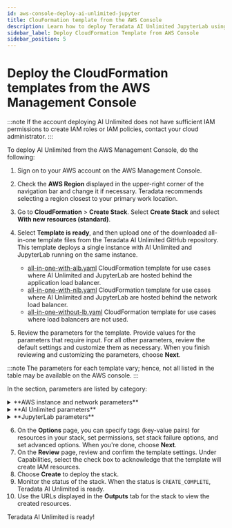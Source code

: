 ```yaml
---
id: aws-console-deploy-ai-unlimited-jupyter
title: ClouFormation template from the AWS Console 
description: Learn how to deploy Teradata AI Unlimited JupyterLab using the CloudFormation Template from the AWS Management Console.
sidebar_label: Deploy CloudFormation Template from AWS Console
sidebar_position: 5
---
```


# Deploy the CloudFormation templates from the AWS Management Console

:::note
If the account deploying AI Unlimited does not have sufficient IAM permissions to create IAM roles or IAM policies, contact your cloud administrator.
:::

To deploy AI Unlimited from the AWS Management Console, do the following:

1. Sign on to your AWS account on the AWS Management Console.
2. Check the **AWS Region** displayed in the upper-right corner of the navigation bar and change it if necessary. Teradata recommends selecting a region closest to your primary work location.
3.	Go to **CloudFormation** > **Create Stack**. Select **Create Stack** and select **With new resources (standard)**.
4.	Select **Template is ready**, and then upload one of the downloaded all-in-one template files from the Teradata AI Unlimited GitHub repository. This template deploys a single instance with AI Unlimited and JupyterLab running on the same instance.
    - [all-in-one-with-alb.yaml](https://github.com/Teradata/ai-unlimited/blob/develop/deployments/aws/templates/all-in-one/all-in-one-with-alb.yaml) CloudFormation template for use cases where AI Unlimited and JupyterLab are hosted behind the application load balancer.
    - [all-in-one-with-nlb.yaml](https://github.com/Teradata/ai-unlimited/blob/develop/deployments/aws/templates/all-in-one/all-in-one-with-nlb.yaml) CloudFormation template for use cases where AI Unlimited and JupyterLab are hosted behind the network load balancer.
    - [all-in-one-without-lb.yaml](https://github.com/Teradata/ai-unlimited/blob/develop/deployments/aws/templates/all-in-one/all-in-one-without-lb.yaml) CloudFormation template for use cases where load balancers are not used.

5.	Review the parameters for the template. Provide values for the parameters that require input. For all other parameters, review the default settings and customize them as necessary. When you finish reviewing and customizing the parameters, choose **Next**.  

:::note
The parameters for each template vary; hence, not all listed in the table may be available on the AWS console.
:::

In the section, parameters are listed by category:
<details>

<summary>**AWS instance and network parameters**</summary>
| Parameter | Description | Required? | Default | Notes
|---------|-------------|-----------|-----------|-----------|
| InstanceType | The EC2 instance type that you want to use for the service. | Required with default | t3.small | Teradata recommends using the default instance type to save costs. |
| RootVolumeSize | The size of the root disk you want to attach to the instance, in GB. | Required with default | 8 | Supports values between 8 and 1000. |
| TerminationProtection | Enable instance termination protection. | Required with default | false | |
|IamRole | Specifies whether CloudFormation should create a new IAM role or use an existing one. | Required with default | New | Supported options are: New or Existing |
|IamRoleName | The name of the IAM role to assign to the instance, either an existing IAM role or a  newly created IAM role. | Optional with default | ai-unlimited-iam-role | If naming a new IAM role, CloudFormation requires the `CAPABILITY_NAMED_IAM` capability. Leave this blank to use an autogenerated name. |
|IamPermissionsBoundary	| The ARN of the IAM permissions boundary to associate with the IAM role assigned to the instance. | Optional | | |
|AvailabilityZone | The availability zone to which you want to deploy the instance. |Required | |The value must match the subnet, the zone of any pre-existing volumes, and the instance type must be available in the selected zone. |
|LoadBalancerScheme		|If a load balancer is used, this field specifies whether the instance is accessible from the Internet or only from within the VPC.|Optional with default. This option is not available in the template without load balancers. |Internet-facing | The DNS name of an Internet-facing load balancer is publicly resolvable to the public IP addresses of the nodes. Therefore, Internet-facing load balancers can route requests from clients over the Internet. The nodes of an internal load balancer have only private IP addresses. The DNS name of an internal load balancer is publicly resolvable to the personal IP addresses of the nodes. Therefore, internal load balancers can route requests from clients with access to the VPC for the load balancer. |
|LoadBalancerSubnetOne | The subnet where the load balancer is hosted. The subnet determines load balancer availability zones, IP addresses, and endpoints. |Optional with default	|	| You must define a minimum of one available subnet to create a Network Load Balancer (NLB) and two subnets for an Application Load Balancer (ALB).|
| LoadBalancerSubnetTwo| The subnet where the load balancer is hosted. |Optional. This option is only available in the template with ALB.||This subnet must be in a different availability zone than the first subnet you chose.|
|HostedZoneID |	The ID that Amazon Route 53 assigned to the hosted zone when you created it.|||	Each hosted zone corresponds to a domain name, or possibly a subdomain. The hosted zone is the container for DNS records, where you configure how the world interacts with your domain, such as pointing it to an IP address with a record. On the AWS console, go to **Route 53** > **Hosted zones**. Find your registered domain name and the corresponding Hosted zone ID.|
|DnsName|	The name of the domain. For public hosted zones, this is the name you registered with your DNS registrar. | | |For information about how to specify characters other than a-z, 0-9, and - (hyphen) and how to specify internationalized domain names, see [Create Hosted Zone](https://docs.aws.amazon.com/Route53/latest/APIReference/API_CreateHostedZone.html).|
|Private	|Specifies whether the service is deployed in a private network without public IPs.|Required|false| |
|Session	|Specifies whether you can use the AWS Session Manager to access the instance.|Required|false| |
|Vpc		|The network to which you want to deploy the instance.|Required|||
|Subnet	|The subnetwork to which you want to deploy the instance.|Required||The subnet must reside in the selected availability zone.|
|KeyName		|The public/private key pair which allows you to connect securely to your instance after it launches. When you create an AWS account, this is the key pair you create in your preferred region.|Optional||Leave this field blank if you do not want to include the SSH keys.|
|AccessCIDR	|The CIDR IP address range that is permitted to access the instance. |Optional||Teradata recommends setting this value to a trusted IP range. Define at least one of AccessCIDR, PrefixList, or SecurityGroup to allow inbound traffic unless you create custom security group ingress rules.|
|PrefixList			|The prefix list that you can use to communicate with the instance.|Optional||Define at least one of AccessCIDR, PrefixList, or SecurityGroup to allow inbound traffic unless you create custom security group ingress rules.|
|SecurityGroup	|The virtual firewall that controls inbound and outbound traffic to the instance.	|Optional||SecurityGroup is implemented as a set of rules that specify which protocols, ports, and IP addresses or CIDR blocks are allowed to access the instance. Define at least one of AccessCIDR, PrefixList, or SecurityGroup to allow inbound traffic unless you create custom security group ingress rules.|
|UsePersistentVolume|Specifies whether you want to use persistent volume to store data.|Optional with default|None|You can redeploy your engine for which the state needs to be persisted regardless of container, pod, or node crashes or terminations. AI Unlimited uses the instance root volume of the instance to save data in the JupyterLab /userdata folder, AI Unlimited database, and configuration files. The data persists if you shut down, restart, or snapshot and relaunch the instance. However, if the instance is terminated, your JupyterLab data and AI Unlimited database are lost, and this could pose problems if running on-the-spot instances, which may be removed without warning. If you want a highly persistent instance, use this parameter to move the JupyterLab data and AI Unlimited database to a separate volume.|
|PersistentVolumeSize	|The size of the persistent volume that you can attach to the instance, in GB.|Required with default|8|Supports values between 8 and 1000|
|ExistingPersistentVolumeId		|The ID of the existing persistent volume that you can attach to the instance. |Required if `UsePersistentVolume` is set to Existing	||The persistent volume must be in the same availability zone as the AI Unlimited instance. To relaunch the template with the same configuration and recreate the instance with the earlier data, set `ExistingPersistentVolumeId` to the volume-id from the previous deployment during subsequent deployments.|
|PersistentVolumeDeletionPolicy		|The persistent volume behavior when you delete the CloudFormations deployment.|Required with default|Delete|Supported options are: Delete, Retain, RetainExceptOnCreate, and Snapshot. 
To relaunch the template with the same configuration and recreate the instance with the earlier data, set the   `PersistentVolumeDeletionPolicy` to Retain during subsequent deployments.|
|LatestAmiId	|The ID of the image that points to the latest version of AMI. This value is used for the SSM lookup.|Required with defaults||This deployment uses the latest ami-amazon-linux-latest/amzn2-ami-hvm-x86_64-gp2 image available. **IMPORTANT**: Changing this value may break the stack.

</details>

<details>

<summary>**AI Unlimited parameters**</summary>
| Parameter | Description | Required? | Default | Notes
|---------|-------------|-----------|-----------|-----------|
|AIUnlimitedHttpPort		|The port to access the AI Unlimited UI.|Required with default	|3000||
|AIUnlimitedGrpcPort		|The port to access the AI Unlimited API.|Required with default|3282||
|AIUnlimitedVersion		|The version of AI Unlimited you want to deploy.|Required with default|latest|The value is a container version tag, for example, latest.|

</details>

<details>

<summary>**JupyterLab parameters**</summary>
| Parameter | Description | Required? | Default | Notes
|---------|-------------|-----------|-----------|-----------|
| JupyterHttpPort | The port to access the JupyterLab service UI | Required with default | 8888 | - |
| JupyterVersion | The version of JupyterLab you want to deploy. | Required with default | latest | The value is a container version tag, for example, latest. |
| JupyterToken | The token or password used to access JupyterLab from the UI | Required |- | The token must begin with a letter and contain only alphanumeric characters. The allowed pattern is ^[a-zA-Z][a-zA-Z0-9-]*. |

</details>

6. On the **Options** page, you can specify tags (key-value pairs) for resources in your stack, set permissions, set stack failure options, and set advanced options. When you're done, choose **Next**. 
7. On the **Review** page, review and confirm the template settings. Under Capabilities, select the check box to acknowledge that the template will create IAM resources. 
8. Choose **Create** to deploy the stack.
9.  Monitor the status of the stack. When the status is `CREATE_COMPLETE`, Teradata AI Unlimited is ready. 
10. Use the URLs displayed in the **Outputs** tab for the stack to view the created resources.

Teradata AI Unlimited is ready!

